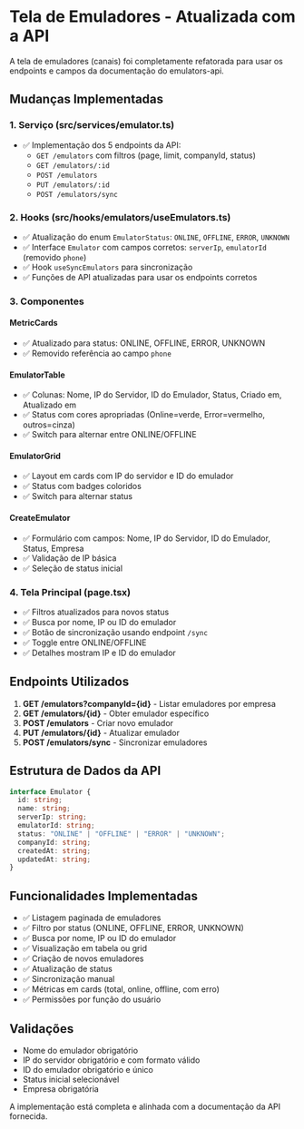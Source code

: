 # Tela de Emuladores - Atualizada com a API

A tela de emuladores (canais) foi completamente refatorada para usar os endpoints e campos da documentação do emulators-api.

## Mudanças Implementadas

### 1. Serviço (src/services/emulator.ts)
- ✅ Implementação dos 5 endpoints da API:
  - `GET /emulators` com filtros (page, limit, companyId, status)
  - `GET /emulators/:id`
  - `POST /emulators`
  - `PUT /emulators/:id`
  - `POST /emulators/sync`

### 2. Hooks (src/hooks/emulators/useEmulators.ts)
- ✅ Atualização do enum `EmulatorStatus`: `ONLINE`, `OFFLINE`, `ERROR`, `UNKNOWN`
- ✅ Interface `Emulator` com campos corretos: `serverIp`, `emulatorId` (removido `phone`)
- ✅ Hook `useSyncEmulators` para sincronização
- ✅ Funções de API atualizadas para usar os endpoints corretos

### 3. Componentes

#### MetricCards
- ✅ Atualizado para status: ONLINE, OFFLINE, ERROR, UNKNOWN
- ✅ Removido referência ao campo `phone`

#### EmulatorTable
- ✅ Colunas: Nome, IP do Servidor, ID do Emulador, Status, Criado em, Atualizado em
- ✅ Status com cores apropriadas (Online=verde, Error=vermelho, outros=cinza)
- ✅ Switch para alternar entre ONLINE/OFFLINE

#### EmulatorGrid
- ✅ Layout em cards com IP do servidor e ID do emulador
- ✅ Status com badges coloridos
- ✅ Switch para alternar status

#### CreateEmulator
- ✅ Formulário com campos: Nome, IP do Servidor, ID do Emulador, Status, Empresa
- ✅ Validação de IP básica
- ✅ Seleção de status inicial

### 4. Tela Principal (page.tsx)
- ✅ Filtros atualizados para novos status
- ✅ Busca por nome, IP ou ID do emulador
- ✅ Botão de sincronização usando endpoint `/sync`
- ✅ Toggle entre ONLINE/OFFLINE
- ✅ Detalhes mostram IP e ID do emulador

## Endpoints Utilizados

1. **GET /emulators?companyId={id}** - Listar emuladores por empresa
2. **GET /emulators/{id}** - Obter emulador específico
3. **POST /emulators** - Criar novo emulador
4. **PUT /emulators/{id}** - Atualizar emulador
5. **POST /emulators/sync** - Sincronizar emuladores

## Estrutura de Dados da API

```typescript
interface Emulator {
  id: string;
  name: string;
  serverIp: string;
  emulatorId: string;
  status: "ONLINE" | "OFFLINE" | "ERROR" | "UNKNOWN";
  companyId: string;
  createdAt: string;
  updatedAt: string;
}
```

## Funcionalidades Implementadas

- ✅ Listagem paginada de emuladores
- ✅ Filtro por status (ONLINE, OFFLINE, ERROR, UNKNOWN)
- ✅ Busca por nome, IP ou ID do emulador
- ✅ Visualização em tabela ou grid
- ✅ Criação de novos emuladores
- ✅ Atualização de status
- ✅ Sincronização manual
- ✅ Métricas em cards (total, online, offline, com erro)
- ✅ Permissões por função do usuário

## Validações

- Nome do emulador obrigatório
- IP do servidor obrigatório e com formato válido
- ID do emulador obrigatório e único
- Status inicial selecionável
- Empresa obrigatória

A implementação está completa e alinhada com a documentação da API fornecida.
